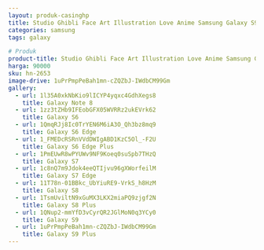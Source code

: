 ```yaml
---
layout: produk-casinghp
title: Studio Ghibli Face Art Illustration Love Anime Samsung Galaxy S9 Plus Case
categories: samsung
tags: galaxy

# Produk
product-title: Studio Ghibli Face Art Illustration Love Anime Samsung Galaxy S9 Plus Case
harga: 90000
sku: hn-2653
image-drive: 1uPrPmpPeBah1mn-cZQZbJ-IWdbCM99Gm
gallery:
  - url: 1l35A0xkNbKio9lICYP4yqxc4GdhXegs8
    title: Galaxy Note 8
  - url: 1zz3tZHb9IFEobGFX05WVRRz2ukEVrk62
    title: Galaxy S6
  - url: 1QmqRJj8Ic0TrYEN6M6iA3O_Qh3bz8mq9
    title: Galaxy S6 Edge
  - url: 1_FMEDcRSRnVVdDWIgABD1KzC5Ol_-F2U
    title: Galaxy S6 Edge Plus
  - url: 1PmEUwR8wPYUWv9NF9Koeq0suSpb7THzQ
    title: Galaxy S7
  - url: 1c8nQ7m9Jdok4eeQTIjvu96gXWorfeilM
    title: Galaxy S7 Edge
  - url: 11T78n-01BBkc_UbYiuRE9-VrkS_h8HzM
    title: Galaxy S8
  - url: 1TsmUviltN9xGuMX3LKX2miaPQ9zjgf2N
    title: Galaxy S8 Plus
  - url: 1QNup2-mmYfD3vCyrQR2JGlMoN0q3YCy0
    title: Galaxy S9
  - url: 1uPrPmpPeBah1mn-cZQZbJ-IWdbCM99Gm
    title: Galaxy S9 Plus
---
```

